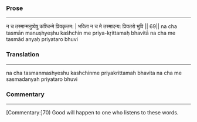 ### Prose 
 --- 
न च तस्मान्मनुष्येषु कश्चिन्मे प्रियकृत्तम: |
भविता न च मे तस्मादन्य: प्रियतरो भुवि || 69||
na cha tasmān manuṣhyeṣhu kaśhchin me priya-kṛittamaḥ
bhavitā na cha me tasmād anyaḥ priyataro bhuvi

### Translation 
 --- 
na cha tasmanmashyeshu kashchinme priyakrittamah bhavita na cha me sasmadanyah priyataro bhuvi

### Commentary 
 --- 
[Commentary:]70) Good will happen to one who listens to these words.